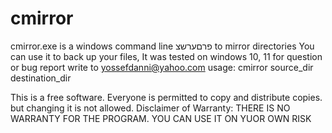 # cmirror
cmirror.exe is a windows command line פרםערשצ to mirror directories
You can use it to back up your files, It was tested on windows 10, 11
for question or bug report write to yossefdanni@yahoo.com
usage:
cmirror source_dir destination_dir

This is a free software. Everyone is permitted to copy and distribute copies. but changing it is not allowed.
Disclaimer of Warranty: THERE IS NO WARRANTY FOR THE PROGRAM. YOU CAN USE IT ON YUOR OWN RISK

